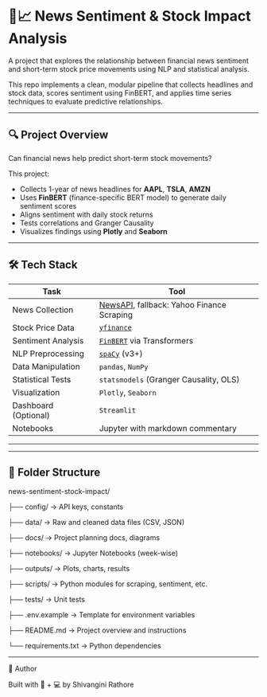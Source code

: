 
# 📰📈 News Sentiment & Stock Impact Analysis

A project that explores the relationship between financial news sentiment and short-term stock price movements using NLP and statistical analysis.

This repo implements a clean, modular pipeline that collects headlines and stock data, scores sentiment using FinBERT, and applies time series techniques to evaluate predictive relationships.

---

## 🔍 Project Overview

Can financial news help predict short-term stock movements?

This project:
- Collects 1-year of news headlines for **AAPL**, **TSLA**, **AMZN**
- Uses **FinBERT** (finance-specific BERT model) to generate daily sentiment scores
- Aligns sentiment with daily stock returns
- Tests correlations and Granger Causality
- Visualizes findings using **Plotly** and **Seaborn**

---

## 🛠️ Tech Stack

| Task                   | Tool                                                                 |
|------------------------|----------------------------------------------------------------------|
| News Collection        | [NewsAPI](https://newsapi.org/), fallback: Yahoo Finance Scraping   |
| Stock Price Data       | [`yfinance`](https://pypi.org/project/yfinance/)                     |
| Sentiment Analysis     | [`FinBERT`](https://huggingface.co/ProsusAI/finbert) via Transformers|
| NLP Preprocessing      | [`spaCy`](https://spacy.io/) (v3+)                                   |
| Data Manipulation      | `pandas`, `NumPy`                                                    |
| Statistical Tests      | `statsmodels` (Granger Causality, OLS)                               |
| Visualization          | `Plotly`, `Seaborn`                                                  |
| Dashboard (Optional)   | `Streamlit`                                                          |
| Notebooks              | Jupyter with markdown commentary                                     |

---



---

## 📂 Folder Structure
news-sentiment-stock-impact/

├── config/               -> API keys, constants

├── data/                 -> Raw and cleaned data files (CSV, JSON)

├── docs/                 -> Project planning docs, diagrams

├── notebooks/            -> Jupyter Notebooks (week-wise)

├── outputs/              -> Plots, charts, results

├── scripts/              -> Python modules for scraping, sentiment, etc.

├── tests/                ->  Unit tests

├── .env.example          -> Template for environment variables

├── README.md             -> Project overview and instructions

└── requirements.txt      -> Python dependencies



---

👤 Author

Built with 🧠 + 💻 by Shivangini Rathore

